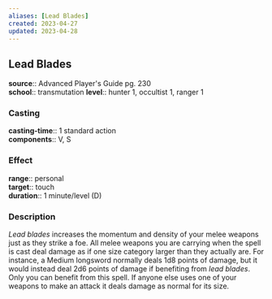 ```yaml
---
aliases: [Lead Blades]
created: 2023-04-27
updated: 2023-04-28
---
```


## Lead Blades

**source**:: Advanced Player's Guide pg. 230  
**school**:: transmutation
**level**:: hunter 1, occultist 1, ranger 1

### Casting

**casting-time**:: 1 standard action  
**components**:: V, S

### Effect

**range**:: personal  
**target**:: touch  
**duration**:: 1 minute/level (D)

### Description

*Lead blades* increases the momentum and density of your melee weapons just as they strike a foe. All melee weapons you are carrying when the spell is cast deal damage as if one size category larger than they actually are. For instance, a Medium longsword normally deals 1d8 points of damage, but it would instead deal 2d6 points of damage if benefiting from *lead blades*. Only you can benefit from this spell. If anyone else uses one of your weapons to make an attack it deals damage as normal for its size.
